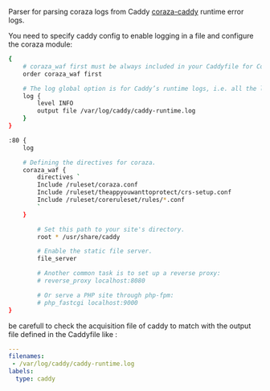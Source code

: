 Parser for parsing coraza logs from Caddy [coraza-caddy](https://github.com/corazawaf/coraza-caddy) runtime error logs.

You need to specify caddy config to enable logging in a file and configure the coraza module:
```bash
{
	# coraza_waf first must be always included in your Caddyfile for Coraza module to work.
	order coraza_waf first

	# The log global option is for Caddy’s runtime logs, i.e. all the logs, and not only "access.log".
	log {
		level INFO
		output file /var/log/caddy/caddy-runtime.log
	}
}

:80 {
	log

	# Defining the directives for coraza.
	coraza_waf {
		directives `
		Include /ruleset/coraza.conf
		Include /ruleset/theappyouwanttoprotect/crs-setup.conf
		Include /ruleset/coreruleset/rules/*.conf
		`
	}

        # Set this path to your site's directory.
        root * /usr/share/caddy

        # Enable the static file server.
        file_server

        # Another common task is to set up a reverse proxy:
        # reverse_proxy localhost:8080

        # Or serve a PHP site through php-fpm:
        # php_fastcgi localhost:9000
}
```

be carefull to check the acquisition file of caddy to match with the output file defined in the Caddyfile like :

```yaml
---
filenames:
 - /var/log/caddy/caddy-runtime.log
labels:
  type: caddy
